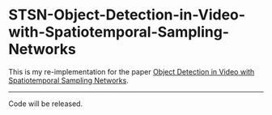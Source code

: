 # STSN-Object-Detection-in-Video-with-Spatiotemporal-Sampling-Networks
This is my re-implementation for the paper [Object Detection in Video with Spatiotemporal Sampling Networks](https://arxiv.org/pdf/1803.05549.pdf).

***

Code will be released.
